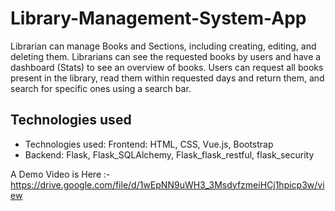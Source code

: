 # Library-Management-System-App

Librarian can manage Books and Sections, including creating, editing, and deleting them. Librarians can see
the requested books by users and have a dashboard (Stats) to see an overview of books.
Users can request all books present in the library, read them within requested days and return them, and
search for specific ones using a search bar. 

## Technologies used
  - Technologies used: Frontend: HTML, CSS, Vue.js, Bootstrap
  - Backend: Flask, Flask_SQLAlchemy, Flask_flask_restful, flask_security

A Demo Video is Here :- https://drive.google.com/file/d/1wEpNN9uWH3_3MsdyfzmeiHCj1hpicp3w/view

